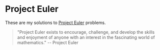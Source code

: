 Project Euler
=============

These are my solutions to [Project Euler][euler] problems.

> "Project Euler exists to encourage, challenge, and develop the skills and
> enjoyment of anyone with an interest in the fascinating world of
> mathematics." -- Project Euler

[euler]: https://projecteuler.net/
